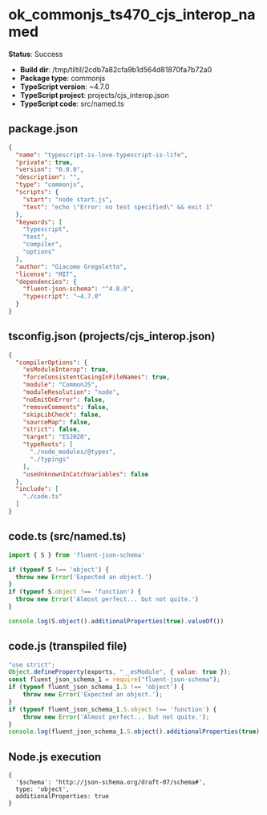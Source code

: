 # ok_commonjs_ts470_cjs_interop_named

**Status**: Success

- **Build dir**: /tmp/tiltil/2cdb7a82cfa9b1d564d81870fa7b72a0
- **Package type**: commonjs
- **TypeScript version**: ~4.7.0
- **TypeScript project**: projects/cjs_interop.json
- **TypeScript code**: src/named.ts

## package.json

```json
{
  "name": "typescript-is-love-typescript-is-life",
  "private": true,
  "version": "0.0.0",
  "description": "",
  "type": "commonjs",
  "scripts": {
    "start": "node start.js",
    "test": "echo \"Error: no test specified\" && exit 1"
  },
  "keywords": [
    "typescript",
    "test",
    "compiler",
    "options"
  ],
  "author": "Giacomo Gregoletto",
  "license": "MIT",
  "dependencies": {
    "fluent-json-schema": "^4.0.0",
    "typescript": "~4.7.0"
  }
}
```

## tsconfig.json (projects/cjs_interop.json)

```json
{
  "compilerOptions": {
    "esModuleInterop": true,
    "forceConsistentCasingInFileNames": true,
    "module": "CommonJS",
    "moduleResolution": "node",
    "noEmitOnError": false,
    "removeComments": false,
    "skipLibCheck": false,
    "sourceMap": false,
    "strict": false,
    "target": "ES2020",
    "typeRoots": [
      "./node_modules/@types",
      "./typings"
    ],
    "useUnknownInCatchVariables": false
  },
  "include": [
    "./code.ts"
  ]
}
```

## code.ts (src/named.ts)

```typescript
import { S } from 'fluent-json-schema'

if (typeof S !== 'object') {
  throw new Error('Expected an object.')
}
if (typeof S.object !== 'function') {
  throw new Error('Almost perfect... but not quite.')
}

console.log(S.object().additionalProperties(true).valueOf())
```

## code.js (transpiled file)

```javascript
"use strict";
Object.defineProperty(exports, "__esModule", { value: true });
const fluent_json_schema_1 = require("fluent-json-schema");
if (typeof fluent_json_schema_1.S !== 'object') {
    throw new Error('Expected an object.');
}
if (typeof fluent_json_schema_1.S.object !== 'function') {
    throw new Error('Almost perfect... but not quite.');
}
console.log(fluent_json_schema_1.S.object().additionalProperties(true).valueOf());
```

## Node.js execution 

```
{
  '$schema': 'http://json-schema.org/draft-07/schema#',
  type: 'object',
  additionalProperties: true
}


```

